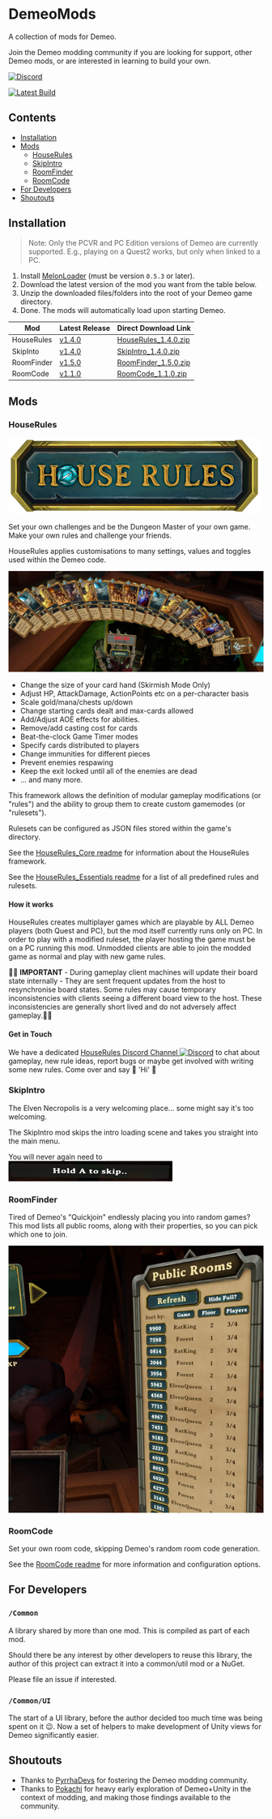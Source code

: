 # DemeoMods

A collection of mods for Demeo.

Join the Demeo modding community if you are looking for support, other Demeo
mods, or are interested in learning to build your own.

[![Discord](https://img.shields.io/discord/841011788195823626?logo=discord&logoColor=fff&style=for-the-badge)](https://discord.gg/4BNSwmr784)

[![Latest Build](https://img.shields.io/github/workflow/status/orendain/demeomods/Build%20Mods/main?label=latest%20build&style=for-the-badge)](https://github.com/orendain/DemeoMods/actions/workflows/build.yml)

## Contents
- [Installation](#installation)
- [Mods](#mods)
  - [HouseRules](#houserules)
  - [SkipIntro](#skipintro)
  - [RoomFinder](#roomfinder)
  - [RoomCode](#roomcode)
- [For Developers](#for-developers)
- [Shoutouts](#shoutouts)

## Installation

> Note: Only the PCVR and PC Edition versions of Demeo are currently supported.
> E.g., playing on a Quest2 works, but only when linked to a PC.

1. Install [MelonLoader](https://github.com/LavaGang/MelonLoader#how-to-use-the-installer)
   (must be version `0.5.3` or later).
2. Download the latest version of the mod you want from the table below.
3. Unzip the downloaded files/folders into the root of your Demeo game directory.
4. Done. The mods will automatically load upon starting Demeo.

| Mod        | Latest Release                                                                 | Direct Download Link                                                                                                   |
|------------|--------------------------------------------------------------------------------|------------------------------------------------------------------------------------------------------------------------|
| HouseRules | [v1.4.0](https://github.com/orendain/DemeoMods/releases/tag/v1.4.0-houserules) | [HouseRules_1.4.0.zip](https://github.com/orendain/DemeoMods/releases/download/v1.4.0-houserules/HouseRules_1.4.0.zip) |
| SkipInto   | [v1.4.0](https://github.com/orendain/DemeoMods/releases/tag/v1.4.0-skipintro)  | [SkipIntro_1.4.0.zip](https://github.com/orendain/DemeoMods/releases/download/v1.4.0-skipintro/SkipIntro_1.4.0.zip)    |
| RoomFinder | [v1.5.0](https://github.com/orendain/DemeoMods/releases/tag/v1.5.0-roomfinder) | [RoomFinder_1.5.0.zip](https://github.com/orendain/DemeoMods/releases/download/v1.5.0-roomfinder/RoomFinder_1.5.0.zip) |
| RoomCode   | [v1.1.0](https://github.com/orendain/DemeoMods/releases/tag/v1.1.0-roomcode)   | [RoomCode_1.1.0.zip](https://github.com/orendain/DemeoMods/releases/download/v1.1.0-roomcode/RoomCode_1.1.0.zip)       |

## Mods

### HouseRules

![HouseRules Logo](docs/images/house-rules-logo2.png)

Set your own challenges and be the Dungeon Master of your own game. Make your own rules and challenge your friends.

HouseRules applies customisations to many settings, values and toggles used within the Demeo code.

![HouseRules Screenshot](docs/images/houserules_screenshot.jpg)

- Change the size of your card hand (Skirmish Mode Only)
- Adjust HP, AttackDamage, ActionPoints etc on a per-character basis
- Scale gold/mana/chests up/down
- Change starting cards dealt and max-cards allowed
- Add/Adjust AOE effects for abilities.
- Remove/add casting cost for cards
- Beat-the-clock Game Timer modes
- Specify cards distributed to players
- Change immunities for different pieces
- Prevent enemies respawing
- Keep the exit locked until all of the enemies are dead
- ... and many more.

This framework allows the definition of modular gameplay modifications (or
"rules") and the ability to group them to create custom gamemodes (or
"rulesets").

Rulesets can be configured as JSON files stored within the game's directory.

See the [HouseRules_Core readme](HouseRules_Core/README.md) for information about the
HouseRules framework.

See the [HouseRules_Essentials readme](HouseRules_Essentials/README.md) for a list of all predefined rules and rulesets.

#### How it works

HouseRules creates multiplayer games which are playable by ALL Demeo players (both Quest and PC), but the mod itself currently runs only on PC. In order to play with a modified ruleset, the player hosting the game must be on a PC running this mod. Unmodded clients are able to join the modded game as normal and play with new game rules.

🚨🛑 __IMPORTANT__ - During gameplay client machines will update their board state internally - They are sent frequent updates from the host to resynchronise board states. Some rules may cause temporary inconsistencies with clients seeing a different board view to the host. These inconsistencies are generally short lived and do not adversely affect gameplay.🛑🚨

#### Get in Touch

We have a dedicated [HouseRules Discord Channel ![Discord](https://img.shields.io/discord/841011788195823626.svg?label=&logo=discord&logoColor=ffffff&color=7389D8&labelColor=6A7EC2)](https://discord.gg/N9DZB5ebmj) to chat about gameplay, new rule ideas, report bugs or maybe get involved with writing some new rules. Come over and say 👋 'Hi' 👋

### SkipIntro

The Elven Necropolis is a very welcoming place... some might say it's too welcoming.

The SkipIntro mod skips the intro loading scene and takes you straight into the main menu.

You will never again need to ![SkipIntro Icon](docs/images/skipintro_icon.jpg)

### RoomFinder

Tired of Demeo's "Quickjoin" endlessly placing you into random games? This mod
lists all public rooms, along with their properties, so you can pick which one
to join.

![RoomFinder Screenshot](docs/images/roomfinder_screenshot.jpg)

### RoomCode

Set your own room code, skipping Demeo's random room code generation.

See the [RoomCode readme](RoomCode/README.md) for more information and configuration
options.

## For Developers

### `/Common`

A library shared by more than one mod. This is compiled as part of each mod.

Should there be any interest by other developers to reuse this library, the
author of this project can extract it into a common/util mod or
a NuGet.

Please file an issue if interested.

### `/Common/UI`

The start of a UI library, before the author decided too much time was being
spent on it :wink:. Now a set of helpers to make development of Unity views for
Demeo significantly easier.

## Shoutouts

- Thanks to [PyrrhaDevs](https://github.com/PyrrhaDevs) for fostering the Demeo
  modding community.
- Thanks to [Pokachi](https://github.com/Pokachi) for heavy early exploration of
  Demeo+Unity in the context of modding, and making those findings available to
  the community.
